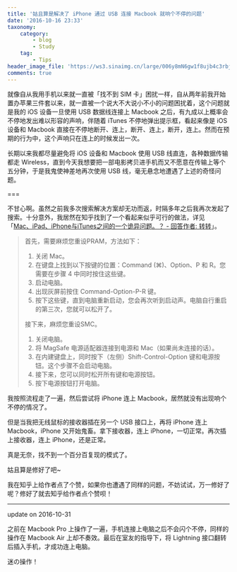```yaml
---
title: '姑且算是解决了 iPhone 通过 USB 连接 Macbook 就响个不停的问题'
date: '2016-10-16 23:33'
taxonomy:
    category:
        - blog
        - Study
    tag:
        - Tips
header_image_file: 'https://ws3.sinaimg.cn/large/006y8mN6gw1f8ujb4c3rbj30lw0egq60.jpg'
comments: true
---
```


就像自从我用手机以来就一直被「找不到 SIM 卡」困扰一样，自从两年前我开始置办苹果三件套以来，就一直被一个说大不大说小不小的问题困扰着，这个问题就是我的 iOS 设备一旦使用 USB 数据线连接上 Macbook 之后，有九成以上概率会不停地发出难以形容的声响，伴随着 iTunes 不停地弹出提示框，看起来像是 iOS 设备和 Macbook 直接在不停地断开、连上，断开、连上，断开，连上。然而在预期的行为中，这个声响只在连上的时候发出一次。

长期以来我都尽量避免将 iOS 设备和 Macbook 使用 USB 线直连，各种数据传输都走 Wireless，直到今天我想要把一部电影拷贝进手机而又不愿意在传输上等个五分钟，于是我鬼使神差地再次使用 USB 线，毫无悬念地遭遇了上述的奇怪问题。

===

不甘心啊。虽然之前我多次搜索解决方案却无功而返，时隔多年之后我再次发起了搜索。十分意外，我居然在知乎找到了一个看起来似乎可行的做法，详见 「[Mac、iPad、iPhone与iTunes之间的一个诡异问题。？ - 回答作者: 转转][1]」。

> 首先，需要麻烦您重设PRAM，方法如下：
> 
> 1. 关闭 Mac。
> 2. 在键盘上找到以下按键的位置：Command (⌘)、Option、P 和 R。您需要在步骤 4 中同时按住这些键。
> 3. 启动电脑。
> 4. 出现灰屏前按住 Command-Option-P-R 键。
> 5. 按下这些键，直到电脑重新启动，您会再次听到启动声。电脑自行重启的第三次，您就可以松开了。
> 
> 
> 接下来，麻烦您重设SMC。
> 
> 1. 关闭电脑。
> 2. 将 MagSafe 电源适配器连接到电源和 Mac（如果尚未连接的话）。
> 3. 在内建键盘上，同时按下（左侧）Shift-Control-Option 键和电源按钮。这个步骤不会启动电脑。
> 4. 接下来，您可以同时松开所有键和电源按钮。
> 5. 按下电源按钮打开电脑。

我按照流程走了一遍，然后尝试将 iPhone 连上 Macbook，居然就没有出现响个不停的情况了。

但是当我把无线鼠标的接收器插在另一个 USB 接口上，再将 iPhone 连上 Macbook，iPhone 又开始鬼畜。拿下接收器，连上 iPhone，一切正常。再次插上接收器，连上 iPhone，还是正常。

真是无奈，找不到一个百分百复现的模式了。

姑且算是修好了吧~

我在知乎上给作者点了个赞，如果你也遭遇了同样的问题，不妨试试，万一修好了呢？修好了就去知乎给作者点个赞呗！

---

update on 2016-10-31

之前在 Macbook Pro 上操作了一遍，手机连接上电脑之后不会闪个不停，同样的操作在 Macbook Air 上却不奏效。最后在室友的指导下，将 Lightning 接口翻转后插入手机，才成功连上电脑。

迷の操作！

[1]: http://zhihu.com/question/31545825/answer/93349539

